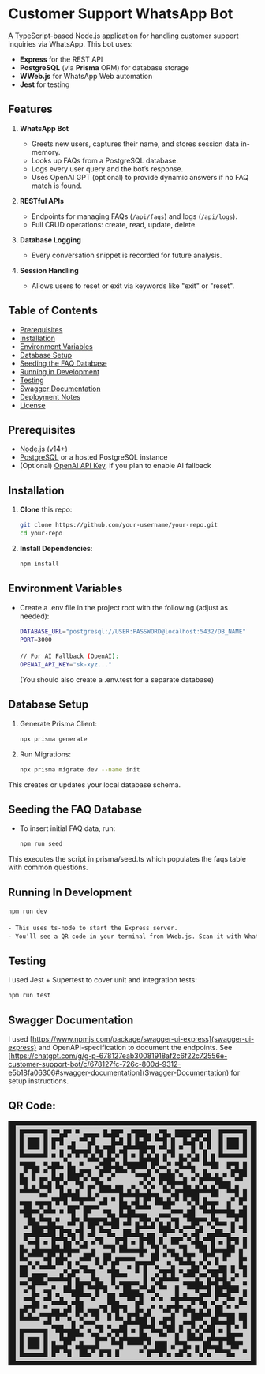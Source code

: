# Customer Support WhatsApp Bot

A TypeScript-based Node.js application for handling customer support inquiries via WhatsApp. This bot uses:
- **Express** for the REST API
- **PostgreSQL** (via **Prisma** ORM) for database storage
- **WWeb.js** for WhatsApp Web automation
- **Jest** for testing

## Features

1. **WhatsApp Bot**
   - Greets new users, captures their name, and stores session data in-memory.
   - Looks up FAQs from a PostgreSQL database.
   - Logs every user query and the bot’s response.
   - Uses OpenAI GPT (optional) to provide dynamic answers if no FAQ match is found.

2. **RESTful APIs**
   - Endpoints for managing FAQs (`/api/faqs`) and logs (`/api/logs`).
   - Full CRUD operations: create, read, update, delete.

3. **Database Logging**
   - Every conversation snippet is recorded for future analysis.

4. **Session Handling**
   - Allows users to reset or exit via keywords like "exit" or "reset".

## Table of Contents

- [Prerequisites](#prerequisites)
- [Installation](#installation)
- [Environment Variables](#environment-variables)
- [Database Setup](#database-setup)
- [Seeding the FAQ Database](#seeding-the-faq-database)
- [Running in Development](#running-in-development)
- [Testing](#testing)
- [Swagger Documentation](#swagger-documentation)
- [Deployment Notes](#deployment-notes)
- [License](#license)

## Prerequisites

- [Node.js](https://nodejs.org/en/) (v14+)
- [PostgreSQL](https://www.postgresql.org/) or a hosted PostgreSQL instance
- (Optional) [OpenAI API Key](https://platform.openai.com/account/api-keys), if you plan to enable AI fallback

## Installation

1. **Clone** this repo:
   ```bash
   git clone https://github.com/your-username/your-repo.git
   cd your-repo
   ```

2. **Install Dependencies**:
    ```bash
    npm install
    ```

## Environment Variables

- Create a .env file in the project root with the following (adjust as needed):
  ```bash
  DATABASE_URL="postgresql://USER:PASSWORD@localhost:5432/DB_NAME"
  PORT=3000

  // For AI Fallback (OpenAI):
  OPENAI_API_KEY="sk-xyz..."
  ```

  (You should also create a .env.test for a separate database)

## Database Setup

1. Generate Prisma Client:
   ```bash
   npx prisma generate
   ```

2. Run Migrations:
   ```bash
   npx prisma migrate dev --name init
   ```
This creates or updates your local database schema.

## Seeding the FAQ Database
- To insert initial FAQ data, run:
  ```bash
  npm run seed
  ```

This executes the script in prisma/seed.ts which populates the faqs table with common questions.

## Running In Development
   ```bash
   npm run dev

- This uses ts-node to start the Express server.
- You’ll see a QR code in your terminal from WWeb.js. Scan it with WhatsApp → Linked Devices to connect the bot
```


## Testing
I used Jest + Supertest to cover unit and integration tests:
```bash
npm run test
```

## Swagger Documentation
I used [https://www.npmjs.com/package/swagger-ui-express](swagger-ui-express) and OpenAPI-specification to document the endpoints. See [https://chatgpt.com/g/g-p-678127eab30081918af2c6f22c72556e-customer-support-bot/c/678127fc-726c-800d-9312-e5b18fa06306#swagger-documentation](Swagger-Documentation) for setup instructions.

## QR Code:
![alt text](image.png)